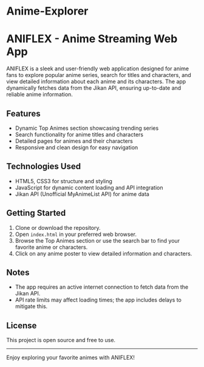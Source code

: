 # Anime-Explorer
# ANIFLEX - Anime Streaming Web App

ANIFLEX is a sleek and user-friendly web application designed for anime fans to explore popular anime series, search for titles and characters, and view detailed information about each anime and its characters. The app dynamically fetches data from the Jikan API, ensuring up-to-date and reliable anime information.

## Features

- Dynamic Top Animes section showcasing trending series
- Search functionality for anime titles and characters
- Detailed pages for animes and their characters
- Responsive and clean design for easy navigation

## Technologies Used

- HTML5, CSS3 for structure and styling
- JavaScript for dynamic content loading and API integration
- Jikan API (Unofficial MyAnimeList API) for anime data

## Getting Started

1. Clone or download the repository.
2. Open `index.html` in your preferred web browser.
3. Browse the Top Animes section or use the search bar to find your favorite anime or characters.
4. Click on any anime poster to view detailed information and characters.

## Notes

- The app requires an active internet connection to fetch data from the Jikan API.
- API rate limits may affect loading times; the app includes delays to mitigate this.

## License

This project is open source and free to use.

---

Enjoy exploring your favorite animes with ANIFLEX!
